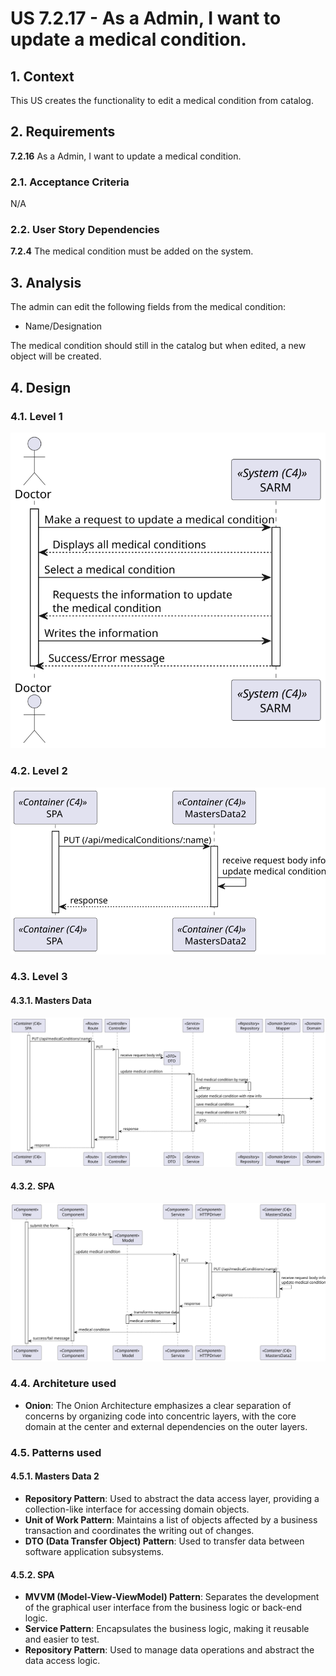 # US 7.2.17 - As a Admin, I want to update a medical condition.

## 1. Context

This US creates the functionality to edit a medical condition from catalog.

## 2. Requirements

**7.2.16** As a Admin, I want to update a medical condition.

### 2.1. Acceptance Criteria

N/A

### 2.2. User Story Dependencies

**7.2.4** The medical condition must be added on the system.

## 3. Analysis

The admin can edit the following fields from the medical condition:
- Name/Designation

The medical condition should still in the catalog but when edited, a new object will be created.

## 4. Design

### 4.1. Level 1

![L1](L1/Process_View.svg)

### 4.2. Level 2

![L2](L2/Process_View.svg)

### 4.3. Level 3

#### 4.3.1. Masters Data

![L3_MD](L3/MastersData2/Process_View.svg)

#### 4.3.2. SPA

![L3_MD](L3/SPA/Process_View.svg)

### 4.4. Architeture used

- **Onion**: The Onion Architecture emphasizes a clear separation of concerns by organizing code into concentric layers, with the core domain at the center and external dependencies on the outer layers.

### 4.5. Patterns used

#### 4.5.1. Masters Data 2

- **Repository Pattern**: Used to abstract the data access layer, providing a collection-like interface for accessing domain objects.
- **Unit of Work Pattern**: Maintains a list of objects affected by a business transaction and coordinates the writing out of changes.
- **DTO (Data Transfer Object) Pattern**: Used to transfer data between software application subsystems.

#### 4.5.2. SPA

- **MVVM (Model-View-ViewModel) Pattern**: Separates the development of the graphical user interface from the business logic or back-end logic.
- **Service Pattern**: Encapsulates the business logic, making it reusable and easier to test.
- **Repository Pattern**: Used to manage data operations and abstract the data access logic.